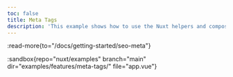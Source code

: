 ```yaml
---
toc: false
title: Meta Tags
description: 'This example shows how to use the Nuxt helpers and composables for SEO and meta management.'
---
```


:read-more{to="/docs/getting-started/seo-meta"}

:sandbox{repo="nuxt/examples" branch="main" dir="examples/features/meta-tags/" file="app.vue"}
